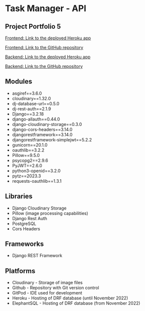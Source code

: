 # Task Manager - API
## Project Portfolio 5

[Frontend: Link to the deployed Heroku app](https://task-manager-pp5.herokuapp.com/)

[Frontend: Link to the GitHub repository](https://github.com/ujuniordev/task-manager-pp5/)

[Backend: Link to the deployed Heroku app](https://drf-task-manager.herokuapp.com/)

[Backend: Link to the GitHub repository](https://github.com/ujuniordev/drf-task-manager/)

## Modules
- asgiref==3.6.0
- cloudinary==1.32.0
- dj-database-url==0.5.0
- dj-rest-auth==2.1.9
- Django==3.2.18
- django-allauth==0.44.0
- django-cloudinary-storage==0.3.0
- django-cors-headers==3.14.0
- djangorestframework==3.14.0
- djangorestframework-simplejwt==5.2.2
- gunicorn==20.1.0
- oauthlib==3.2.2
- Pillow==9.5.0
- psycopg2==2.9.6
- PyJWT==2.6.0
- python3-openid==3.2.0
- pytz==2023.3
- requests-oauthlib==1.3.1

## Libraries
- Django Cloudinary Storage
- Pillow (image processing capabilities)
- Django Rest Auth
- PostgreSQL
- Cors Headers

## Frameworks
- Django REST Framework

## Platforms
- Cloudinary - Storage of image files
- Github - Repository with Git version control
- GitPod - IDE used for development
- Heroku - Hosting of DRF database (until November 2022)
- ElephantSQL - Hosting of DRF database (from November 2022)